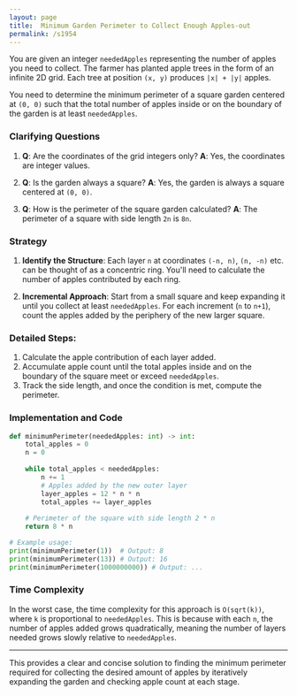 ```yaml
---
layout: page
title:  Minimum Garden Perimeter to Collect Enough Apples-out
permalink: /s1954
---
```


You are given an integer `neededApples` representing the number of apples you need to collect. The farmer has planted apple trees in the form of an infinite 2D grid. Each tree at position `(x, y)` produces `|x| + |y|` apples.

You need to determine the minimum perimeter of a square garden centered at `(0, 0)` such that the total number of apples inside or on the boundary of the garden is at least `neededApples`.

### Clarifying Questions

1. **Q**: Are the coordinates of the grid integers only?
   **A**: Yes, the coordinates are integer values.

2. **Q**: Is the garden always a square?
   **A**: Yes, the garden is always a square centered at `(0, 0)`.

3. **Q**: How is the perimeter of the square garden calculated?
   **A**: The perimeter of a square with side length `2n` is `8n`.

### Strategy

1. **Identify the Structure**: Each layer `n` at coordinates `(-n, n)`, `(n, -n)` etc. can be thought of as a concentric ring. You'll need to calculate the number of apples contributed by each ring.
  
2. **Incremental Approach**: Start from a small square and keep expanding it until you collect at least `neededApples`. For each increment (`n` to `n+1`), count the apples added by the periphery of the new larger square.

### Detailed Steps:

1. Calculate the apple contribution of each layer added.
2. Accumulate apple count until the total apples inside and on the boundary of the square meet or exceed `neededApples`.
3. Track the side length, and once the condition is met, compute the perimeter.

### Implementation and Code

```python
def minimumPerimeter(neededApples: int) -> int:
    total_apples = 0
    n = 0
    
    while total_apples < neededApples:
        n += 1
        # Apples added by the new outer layer
        layer_apples = 12 * n * n
        total_apples += layer_apples
        
    # Perimeter of the square with side length 2 * n
    return 8 * n

# Example usage:
print(minimumPerimeter(1))  # Output: 8
print(minimumPerimeter(13)) # Output: 16
print(minimumPerimeter(1000000000)) # Output: ...
```

### Time Complexity

In the worst case, the time complexity for this approach is `O(sqrt(k))`, where `k` is proportional to `neededApples`. This is because with each `n`, the number of apples added grows quadratically, meaning the number of layers needed grows slowly relative to `neededApples`.

---

This provides a clear and concise solution to finding the minimum perimeter required for collecting the desired amount of apples by iteratively expanding the garden and checking apple count at each stage.